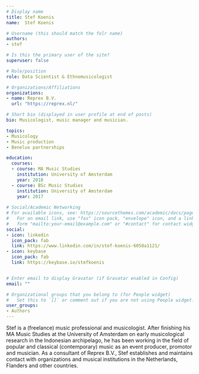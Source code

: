 ```yaml
---
# Display name
title: Stef Koenis
name:  Stef Koenis

# Username (this should match the folr name)
authors:
- stef

# Is this the primary user of the site?
superuser: false

# Role/position
role: Data Scientist & Ethnomusicologist

# Organizations/Affiliations
organizations:
- name: Reprex B.V.
  url: "https://reprex.nl/"

# Short bio (displayed in user profile at end of posts)
bio: Musicologist, music manager and musician. 

topics:
- Musicology
- Music production
- Benelux partnerships

education:
  courses:
  - course: MA Music Studies
    institution: University of Amsterdam
    year: 2018
  - course: BSc Music Studies
    institution: University of Amsterdam
    year: 2017
    
# Social/Academic Networking
# For available icons, see: https://sourcethemes.com/academic/docs/page-builder/#icons
#   For an email link, use "fas" icon pack, "envelope" icon, and a link in the
#   form "mailto:your-email@example.com" or "#contact" for contact widget.
social:
- icon: linkedin
  icon_pack: fab
  link: https://www.linkedin.com/in/stef-koenis-6058a1121/
- icon: keybase
  icon_pack: fab
  link: https://keybase.io/stefkoenis


# Enter email to display Gravatar (if Gravatar enabled in Config)
email: ""

# Organizational groups that you belong to (for People widget)
#   Set this to `[]` or comment out if you are not using People widget.
user_groups:
- Authors
---
```


Stef is a (freelance) music professional and musicologist. After finishing his MA Music Studies at the University of Amsterdam on early musicological research in the Indonesian archipelago, he has been working in the field of popular and classical (contemporary) music as an event producer, promotor and musician. As a consultant of Reprex B.V., Stef establishes and maintains contact with organizations and musical institutions in the Netherlands, Flanders and other countries. 